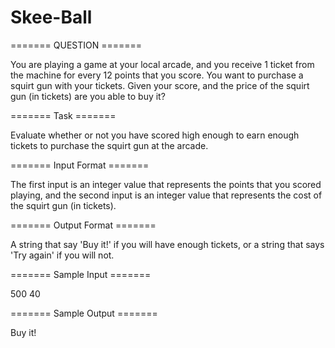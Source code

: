 # Skee-Ball


======= QUESTION =======

You are playing a game at your local arcade, and you receive 1 ticket from the machine for every 12 points that you score. You want to purchase a squirt gun with your tickets. Given your score, and the price of the squirt gun (in tickets) are you able to buy it?

======= Task  =======

Evaluate whether or not you have scored high enough to earn enough tickets to purchase the squirt gun at the arcade.

======= Input Format =======

The first input is an integer value that represents the points that you scored playing, and the second input is an integer value that represents the cost of the squirt gun (in tickets).

======= Output Format =======

A string that say 'Buy it!' if you will have enough tickets, or a string that says 'Try again' if you will not.

======= Sample Input =======

500
40

======= Sample Output =======

Buy it!

